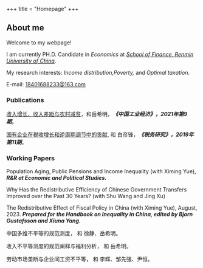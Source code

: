 +++
title = "Homepage"
+++

## About me

Welcome to my webpage!

I am currently PH.D. Candidate in <i>Economics</font></i></font> at <i>[School of Finance, Renmin University of China](http://sf.ruc.edu.cn/)</font></i></font>.

My research interests: <i>Income distribution,Poverty,</font></i></font> and <i>Optimal taxation</font></i></font>. 

E-mail: 18401688233@163.com

### Publications

[收入增长、收入差距与农村减贫](https://kns.cnki.net/kcms2/article/abstract?v=zrtWY6fLGG5XqPh10xfdS9ky7qgZkUb2D-T3C3LzFWdsQnJEFT58In-R5cS4ppY45ymRmZZj_wkS4n_1V2tA5jaEmW8cMZhLqoQ0yR_pOOEgSLlfYS4w03GnjrhAQAwA&uniplatform=NZKPT&language=gb)，和岳希明，<i><strong>《中国工业经济》，2021年第9期</font></strong></i></font>。

[国有企业在税收增长和逆周期调节中的贡献](https://kns.cnki.net/kcms2/article/abstract?v=zrtWY6fLGG48FvFP1lwrgauF162n4U9etUxLcb8McxmIywg3WuDA_G9kqBSUc92sLNaWk6KZ2VzmrvsOMcjrKxPvE93ztAN1mNLU5rBlQ7XI17CUHwU7Ow0aceGYW0iR&uniplatform=NZKPT&language=gb), 和 白彦锋，<i><strong>《税务研究》，2019年第11期</font></strong></i></font>。

### Working Papers

Population Aging, Public Pensions and Income Inequality
(with Ximing Yue), 
<i><strong> R&R at Economic and Political Studies.</font></strong></i></font>

Why Has the Redistributive Efficiency of Chinese Government Transfers Improved over the Past 30 Years?
(with Shu Wang and Jing Xu)

The Redistributive Effect of Fiscal Policy in China
(with Ximing Yue), August, 2023.
<i><strong> Prepared for the Handbook on Inequality in China, edited by Bjorn Gustafsson and Xiuna Yang.</font></strong></i></font>

中国多维不平等的规范测度， 和 徐静、岳希明。

收入不平等测度的规范阐释与福利分析， 和 岳希明。

劳动市场垄断与企业间工资不平等， 和 李辉、邹先强、尹恒。

